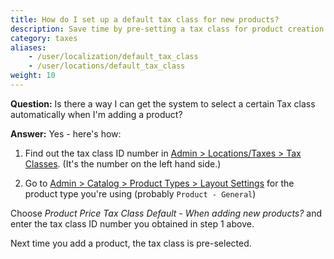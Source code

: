 ```yaml
---
title: How do I set up a default tax class for new products? 
description: Save time by pre-setting a tax class for product creation 
category: taxes
aliases: 
    - /user/localization/default_tax_class
    - /user/locations/default_tax_class
weight: 10
---
```


**Question:** Is there a way I can get the system to select a certain Tax class automatically when I'm adding a product? 

**Answer:** Yes - here's how: 

1. Find out the tax class ID number in [Admin > Locations/Taxes > Tax Classes](/user/admin_pages/locations/tax_classes/).  (It's the number on the left hand side.) 

2. Go to [Admin > Catalog > Product Types > Layout Settings](/user/admin_pages/catalog/product_types_edit_layout/)
for the product type you're using (probably `Product - General`)

Choose 
*Product Price Tax Class Default - When adding new products?*
and enter the tax class ID number you obtained in step 1 above.

Next time you add a product, the tax class is pre-selected.

